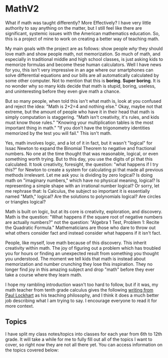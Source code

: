 # MathV2

What if math was taught differently? More Effectively? I have very little authority to say anything on the matter, but I still feel like there are significant, systemic issues with the American mathematics education. So, this is a project of mine to work on creating a better way of teaching math. 

My main goals with the project are as follows: show people *why* they should love math and show people math, not memorization. So much of math, and especially in traditional middle and high school classes, is just asking kids to memorize formulas and become these human calculators. Well I have news for you, this isn't very impressive in an age where our smartphones can solve differential equations and our bills are all automatically calculated by some other computer. Not to mention that this is **boring**. **Super boring**. It is no wonder why so many kids decide that math is stupid, boring, useless, and uninteresting before they even give math a chance. 

But so many people, when told this isn't what math is, look at you confused and reject the idea: "Math is 2+2=4 and nothing else." Okay, maybe not that extreme, but the amount of people who have it in their head that math is simply computation is staggering. "Math isn't creativity, it's rules, and kids must know those rules." "Knowing your multiplication tables is the most important thing in math." "If you don't have the trigonometry identities memorized by the test you will fail." This isn't math. 

Yes, math involves logic, and a lot of it in fact, but it wasn't "logical" for Issac Newton to expand the Binomial Theorem to negative and fractional numbers. No one at the time thought that was reasonable, logical, or even something worth trying. But to this day, you use the digits of pi that this calculated. It took creativity, foresight, the question: "what happens if I try this?" for Newton to create a system for calculating pi that made all previous methods irrelevant. Let me ask you: is dividing by zero logical? Is doing math on "imaginary numbers," which have no physical meaning, logical? Is representing a simple shape with an irrational number logical? Or sorry, let me rephrase that: Is Calculus, the subject so important it is essentially named "Math," logical? Are the solutions to polynomials logical? Are circles or triangles logical? 

Math is built on logic, but at its core is creativity, exploration, and discovery. Math is the question: "What happens if the square root of negative numbers are actually numbers?" not the question: "Algebra 1 Test, Problem 1: Recite the Quadratic Formula." Mathematicians are those who dare to throw out what others consider fact and instead consider what happens if it isn't fact. 

People, like myself, love math because of this discovery. This inherit creativity within math. The joy of figuring out a problem which has troubled you for hours or finding an unexpected result from something you thought you understood. The moment we tell kids that math is instead about memorization and number crunching they lose this inspiration. They no longer find joy in this amazing subject and drop "math" before they ever take a course where they learn math. 

I hope my rambling introduction wasn't too hard to follow, but if it was, my math teacher from tenth grade calculus gives the following [writing from Paul Lockhart](http://www.andrusia.com/math/LockhartsLament.pdf) as his teaching philosophy, and I think it does a much better job describing what I am trying to say. I encourage everyone to read it for more context. 

## Topics

I have split my class notes/topics into classes for each year from 6th to 12th grade. It will take a while for me to fully fill out all of the topics I want to cover, so right now they are not all there yet. You can access information on the topics covered below: 